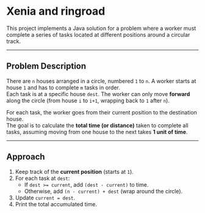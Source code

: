 # Xenia and ringroad

This project implements a Java solution for a problem where a worker must complete a series of tasks located at different positions around a circular track.

---

## Problem Description

There are `n` houses arranged in a circle, numbered `1` to `n`. A worker starts at house `1` and has to complete `m` tasks in order.  
Each task is at a specific house `dest`. The worker can only move **forward** along the circle (from house `i` to `i+1`, wrapping back to `1` after `n`).  

For each task, the worker goes from their current position to the destination house.  
The goal is to calculate the **total time (or distance)** taken to complete all tasks, assuming moving from one house to the next takes **1 unit of time**.

---

## Approach

1. Keep track of the **current position** (starts at `1`).
2. For each task at `dest`:
   - If `dest >= current`, add `(dest - current)` to time.
   - Otherwise, add `(n - current) + dest` (wrap around the circle).
3. Update `current = dest`.
4. Print the total accumulated time.

